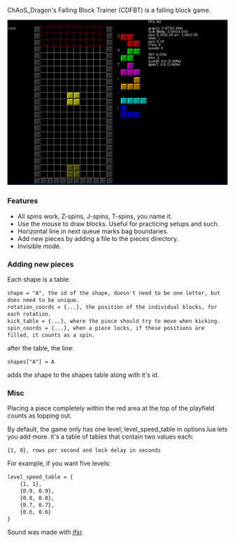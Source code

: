 ChAoS_Dragon's Falling Block Trainer (CDFBT) is a falling block game.

![Screenshot](gameplay.png)

### Features

* All spins work, Z-spins, J-spins, T-spins, you name it.
* Use the mouse to draw blocks. Useful for practicing setups and such.
* Horizontal line in next queue marks bag boundaries.
* Add new pieces by adding a file to the pieces directory.
* Invisible mode.

### Adding new pieces

Each shape is a table:

    shape = "A", the id of the shape, doesn't need to be one letter, but does need to be unique.
    rotation_coords = {...}, the position of the individual blocks, for each rotation.
    kick_table = {...}, where the piece should try to move when kicking.
    spin_coords = {...}, when a piece locks, if these positions are filled, it counts as a spin.

after the table, the line:

    shapes["A"] = A
    
adds the shape to the shapes table along with it's id.

### Misc

Placing a piece completely within the red area at the top of the playfield
counts as topping out.

By default, the game only has one level; level_speed_table in options.lua lets
you add more. it's a table of tables that contain two values each:

    {1, 0}, rows per second and lock delay in seconds
    
For example, if you want five levels:

    level_speed_table = {
        {1, 1},
        {0.9, 0.9},
        {0.8, 0.8},
        {0.7, 0.7},
        {0.6, 0.6}
    }

Sound was made with [jfxr](https://jfxr.frozenfractal.com/#).
